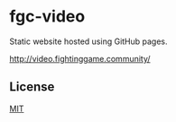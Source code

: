# fgc-video

Static website hosted using GitHub pages.

http://video.fightinggame.community/

## License

[MIT](LICENSE)
